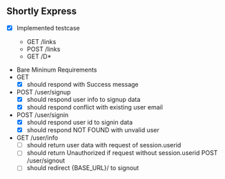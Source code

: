 ## Shortly Express

- [x] Implemented testcase

  - GET /links
  - POST /links
  - GET /D\*
    <!-- mysql sever 실행 및 shortly database만들어주기, password 설정 -->

- Bare Mininum Requirements
- GET
  - [x] should respond with Success message
- POST /user/signup
  - [x] should respond user info to signup data
  - [x] should respond conflict with existing user email
- POST /user/signin
  - [x] should respond user id to signin data
  - [x] should respond NOT FOUND with unvalid user
- GET /user/info
  - [ ] should return user data with request of session.userid
  - [ ] should return Unauthorized if request without session.userid
        POST /user/signout
  - [ ] should redirect {BASE_URL}/ to signout
